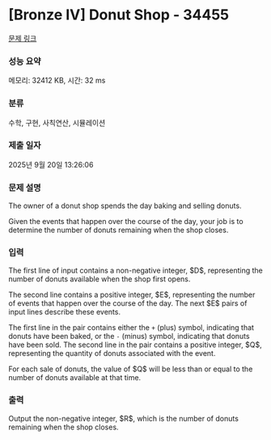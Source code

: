 # [Bronze IV] Donut Shop - 34455 

[문제 링크](https://www.acmicpc.net/problem/34455) 

### 성능 요약

메모리: 32412 KB, 시간: 32 ms

### 분류

수학, 구현, 사칙연산, 시뮬레이션

### 제출 일자

2025년 9월 20일 13:26:06

### 문제 설명

<p>The owner of a donut shop spends the day baking and selling donuts.</p>

<p>Given the events that happen over the course of the day, your job is to determine the number of donuts remaining when the shop closes.</p>

### 입력 

 <p>The first line of input contains a non-negative integer, $D$, representing the number of donuts available when the shop first opens.</p>

<p>The second line contains a positive integer, $E$, representing the number of events that happen over the course of the day. The next $E$ pairs of input lines describe these events.</p>

<p>The first line in the pair contains either the <code>+</code> (plus) symbol, indicating that donuts have been baked, or the <code>-</code> (minus) symbol, indicating that donuts have been sold. The second line in the pair contains a positive integer, $Q$, representing the quantity of donuts associated with the event.</p>

<p>For each sale of donuts, the value of $Q$ will be less than or equal to the number of donuts available at that time.</p>

### 출력 

 <p>Output the non-negative integer, $R$, which is the number of donuts remaining when the shop closes.</p>

